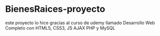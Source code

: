 # BienesRaices-proyecto

este proyecto lo hice gracias al curso de udemy llamado 
Desarrollo Web Completo con HTML5, CSS3, JS AJAX PHP y MySQL
